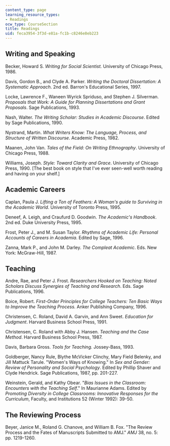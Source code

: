```yaml
---
content_type: page
learning_resource_types:
- Readings
ocw_type: CourseSection
title: Readings
uid: feca3954-3f3d-e81a-fc1b-c8246e8eb223
---
```


Writing and Speaking
--------------------

Becker, Howard S. _Writing for Social Scientist._ University of Chicago Press, 1986.

Davis, Gordon B., and Clyde A. Parker. _Writing the Doctoral Dissertation: A Systematic Approach_. 2nd ed. Barron's Educational Series, 1997.

Locke, Lawrence F., Waneen Wyrick Spriduso, and Stephen J. Silverman. _Proposals that Work: A Guide for Planning Dissertations and Grant Proposals_. Sage Publications, 1993.

Nash, Walter. _The Writing Scholar: Studies in Academic Discourse_. Edited by Sage Publications, 1990.

Nystrand, Martin. _What Writers Know: The Language, Process, and Structure of Written Discourse_. Academic Press, 1982.

Maanen, John Van. _Tales of the Field: On Writing Ethnography_. University of Chicago Press, 1988.

Williams, Joseph. _Style: Toward Clarity and Grace_. University of Chicago Press, 1990. \[The best book on style that I've ever seen-well worth reading and having on your shelf.\]

Academic Careers
----------------

Caplan, Paula J. _Lifting a Ton of Feathers: A Woman's guide to Surviving in the Academic World_. University of Toronto Press, 1995.

Deneef, A. Leigh, and Craufurd D. Goodwin. _The Academic's Handbook_. 2nd ed. Duke University Press, 1995.

Frost, Peter J., and M. Susan Taylor. _Rhythms of Academic Life: Personal Accounts of Careers in Academia_. Edited by Sage, 1996.

Zanna, Mark P., and John M. Darley. _The Compleat Academic_. Eds. New York: McGraw-Hill, 1987.

Teaching
--------

Andre, Rae, and Peter J. Frost. _Researchers Hooked on Teaching: Noted Scholars Discuss Synergies of Teaching and Research_. Eds. Sage Publications, 1996.

Boice, Robert. _First-Order Principles for College Teachers: Ten Basic Ways to Improve the Teaching Process._ Anker Publishing Company, 1996.

Christensen, C. Roland, David A. Garvin, and Ann Sweet. _Education for Judgment_. Harvard Business School Press, 1991.

Christensen, C. Roland with Abby J. Hansen. _Teaching and the Case Method_. Harvard Business School Press, 1987.

Davis, Barbara Gross. _Tools for Teaching._ Jossey-Bass, 1993.

Goldberger, Nancy Rule, Blythe McVicker Clinchy, Mary Field Belenky, and Jill Mattuck Tarule. "Women's Ways of Knowing." In _Sex and Gender: Review of Personality and Social Psychology_. Edited by Phillip Shaver and Clyde Hendrick. Sage Publications, 1987, pp. 201-227.

Weinstein, Gerald, and Kathy Obear. "_Bias Issues in the Classroom: Encounters with the Teaching Self_." In Maurianne Adams. Edited by _Promoting Diversity in College Classrooms: Innovative Responses for the Curriculum_, Faculty, and Institutions 52 (Winter 1992): 39-50.

The Reviewing Process
---------------------

Beyer, Janice M., Roland G. Chanove, and William B. Fox. "The Review Process and the Fates of Manuscripts Submitted to AMJ." _AMJ_ 38, no. 5: pp. 1219-1260.